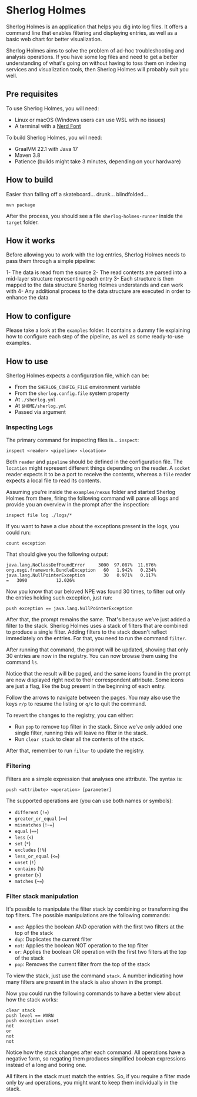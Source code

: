 # Sherlog Holmes

Sherlog Holmes is an application that helps you dig into log files. It offers a command line that enables
filtering and displaying entries, as well as a basic web chart for better visualization.

Sherlog Holmes aims to solve the problem of ad-hoc troubleshooting and analysis operations. If you have some
log files and need to get a better understanding of what's going on without having to toss them on indexing
services and visualization tools, then Sherlog Holmes will probably suit you well.

## Pre requisites

To use Sherlog Holmes, you will need:

- Linux or macOS (Windows users can use WSL with no issues)
- A terminal with a [Nerd Font](https://www.nerdfonts.com)

To build Sherlog Holmes, you will need:

- GraalVM 22.1 with Java 17
- Maven 3.8
- Patience (builds might take 3 minutes, depending on your hardware)

## How to build

Easier than falling off a skateboard... drunk... blindfolded...

```shell
mvn package
```

After the process, you should see a file `sherlog-holmes-runner` inside the `target` folder.

## How it works

Before allowing you to work with the log entries, Sherlog Holmes needs to pass them through a simple pipeline:

1- The data is read from the source
2- The read contents are parsed into a mid-layer structure representing each entry
3- Each structure is then mapped to the data structure Sherlog Holmes understands and can work with
4- Any additional process to the data structure are executed in order to enhance the data

## How to configure

Please take a look at the `examples` folder. It contains a dummy file explaining how to configure each step
of the pipeline, as well as some ready-to-use examples.

## How to use

Sherlog Holmes expects a configuration file, which can be:

- From the `SHERLOG_CONFIG_FILE` environment variable
- From the `sherlog.config.file` system property
- At `./sherlog.yml`
- At `$HOME/sherlog.yml`
- Passed via argument

### Inspecting Logs

The primary command for inspecting files is... `inspect`:

```shell
inspect <reader> <pipeline> <location>
```

Both `reader` and `pipeline` should be defined in the configuration file. The `location` might represent
different things depending on the reader. A `socket` reader expects it to be a port to receive the contents,
whereas a `file` reader expects a local file to read its contents.

Assuming you're inside the `examples/nexus` folder and started Sherlog Holmes from there, firing the following
command will parse all logs and provide you an overview in the prompt after the inspection:

```shell
inspect file log ./logs/*
```

If you want to have a clue about the exceptions present in the logs, you could run:

```shell
count exception
```

That should give you the following output:

```
java.lang.NoClassDefFoundError     3000  97.087%  11.676%
org.osgi.framework.BundleException   60   1.942%   0.234%
java.lang.NullPointerException       30   0.971%   0.117%
=   3090           12.026%
```

Now you know that our beloved NPE was found 30 times, to filter out only the entries holding such exception,
just run:

```shell
push exception == java.lang.NullPointerException
```

After that, the prompt remains the same. That's because we've just added a filter to the stack. Sherlog Holmes
uses a stack of filters that are combined to produce a single filter. Adding filters to the stack doesn't
reflect immediately on the entries. For that, you need to run the command `filter`.

After running that command, the prompt will be updated, showing that only 30 entries are now in the registry.
You can now browse them using the command `ls`.

Notice that the result will be paged, and the same icons found in the prompt are now displayed right next to
their correspondent attribute. Some icons are just a flag, like the bug present in the beginning of each entry.

Follow the arrows to navigate between the pages. You may also use the keys `r/p` to resume the listing or `q/c`
to quit the command.

To revert the changes to the registry, you can either:

- Run `pop` to remove top filter in the stack. Since we've only added one single filter, running
  this will leave no filter in the stack.
- Run `clear stack` to clear all the contents of the stack.

After that, remember to run `filter` to update the registry.

### Filtering

Filters are a simple expression that analyses one attribute. The syntax is:

```shell
push <attribute> <operation> [parameter]
```

The supported operations are (you can use both names or symbols):

- `different` (`!=`)
- `greater_or_equal` (`>=`)
- `mismatches` (`!~=`)
- `equal` (`==`)
- `less` (`<`)
- `set` (`*`)
- `excludes` (`!%`)
- `less_or_equal` (`<=`)
- `unset` (`!`)
- `contains` (`%`)
- `greater` (`>`)
- `matches` (`~=`)

### Filter stack manipulation

It's possible to manipulate the filter stack by combining or transforming the top filters. The possible
manipulations are the following commands:

- `and`: Applies the boolean AND operation with the first two filters at the top of the stack
- `dup`: Duplicates the current filter
- `not`: Applies the boolean NOT operation to the top filter
- `or`: Applies the boolean OR operation with the first two filters at the top of the stack
- `pop`: Removes the current filter from the top of the stack

To view the stack, just use the command `stack`. A number indicating how many filters are present in the stack
is also shown in the prompt.

Now you could run the following commands to have a better view about how the stack works:

```shell
clear stack
push level == WARN
push exception unset
not
or
not
not
```
Notice how the stack changes after each command. All operations have a negative form, so negating them
produces simplified boolean expressions instead of a long and boring one.

All filters in the stack must match the entries. So, if you require a filter made only by `and` operations,
you might want to keep them individually in the stack.
